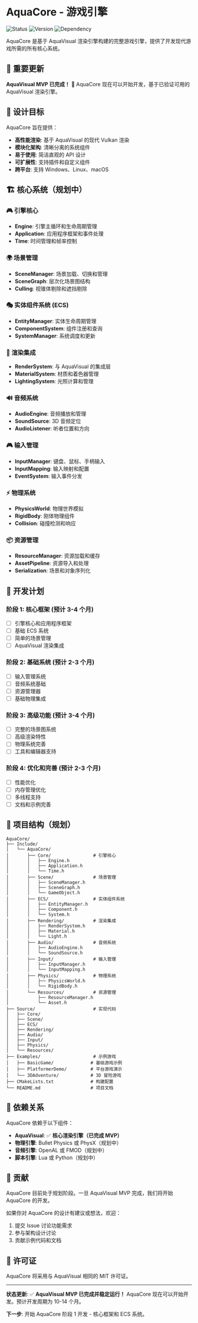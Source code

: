 # AquaCore - 游戏引擎

![Status](https://img.shields.io/badge/status-Ready%20to%20Start-brightgreen.svg)
![Version](https://img.shields.io/badge/version-1.0.0--dev-blue.svg)
![Dependency](https://img.shields.io/badge/AquaVisual-MVP%20Complete-brightgreen.svg)

AquaCore 是基于 AquaVisual 渲染引擎构建的完整游戏引擎，提供了开发现代游戏所需的所有核心系统。

## 🎉 重要更新
**AquaVisual MVP 已完成！** 🚀 AquaCore 现在可以开始开发，基于已验证可用的 AquaVisual 渲染引擎。

## 🎯 设计目标

AquaCore 旨在提供：

- **高性能渲染**: 基于 AquaVisual 的现代 Vulkan 渲染
- **模块化架构**: 清晰分离的系统组件
- **易于使用**: 简洁直观的 API 设计
- **可扩展性**: 支持插件和自定义组件
- **跨平台**: 支持 Windows、Linux、macOS

## 🏗️ 核心系统（规划中）

### 🎮 引擎核心
- **Engine**: 引擎主循环和生命周期管理
- **Application**: 应用程序框架和事件处理
- **Time**: 时间管理和帧率控制

### 🌍 场景管理
- **SceneManager**: 场景加载、切换和管理
- **SceneGraph**: 层次化场景图结构
- **Culling**: 视锥体剔除和遮挡剔除

### 🎭 实体组件系统 (ECS)
- **EntityManager**: 实体生命周期管理
- **ComponentSystem**: 组件注册和查询
- **SystemManager**: 系统调度和更新

### 🎨 渲染集成
- **RenderSystem**: 与 AquaVisual 的集成层
- **MaterialSystem**: 材质和着色器管理
- **LightingSystem**: 光照计算和管理

### 🔊 音频系统
- **AudioEngine**: 音频播放和管理
- **SoundSource**: 3D 音频定位
- **AudioListener**: 听者位置和方向

### 🎮 输入管理
- **InputManager**: 键盘、鼠标、手柄输入
- **InputMapping**: 输入映射和配置
- **EventSystem**: 输入事件分发

### ⚡ 物理系统
- **PhysicsWorld**: 物理世界模拟
- **RigidBody**: 刚体物理组件
- **Collision**: 碰撞检测和响应

### 📦 资源管理
- **ResourceManager**: 资源加载和缓存
- **AssetPipeline**: 资源导入和处理
- **Serialization**: 场景和对象序列化

## 🚀 开发计划

### 阶段 1: 核心框架 (预计 3-4 个月)
- [ ] 引擎核心和应用程序框架
- [ ] 基础 ECS 系统
- [ ] 简单的场景管理
- [ ] AquaVisual 渲染集成

### 阶段 2: 基础系统 (预计 2-3 个月)
- [ ] 输入管理系统
- [ ] 音频系统基础
- [ ] 资源管理器
- [ ] 基础物理集成

### 阶段 3: 高级功能 (预计 3-4 个月)
- [ ] 完整的场景图系统
- [ ] 高级渲染特性
- [ ] 物理系统完善
- [ ] 工具和编辑器支持

### 阶段 4: 优化和完善 (预计 2-3 个月)
- [ ] 性能优化
- [ ] 内存管理优化
- [ ] 多线程支持
- [ ] 文档和示例完善

## 📁 项目结构（规划）

```
AquaCore/
├── Include/
│   └── AquaCore/
│       ├── Core/                # 引擎核心
│       │   ├── Engine.h
│       │   ├── Application.h
│       │   └── Time.h
│       ├── Scene/               # 场景管理
│       │   ├── SceneManager.h
│       │   ├── SceneGraph.h
│       │   └── GameObject.h
│       ├── ECS/                 # 实体组件系统
│       │   ├── EntityManager.h
│       │   ├── Component.h
│       │   └── System.h
│       ├── Rendering/           # 渲染集成
│       │   ├── RenderSystem.h
│       │   ├── Material.h
│       │   └── Light.h
│       ├── Audio/               # 音频系统
│       │   ├── AudioEngine.h
│       │   └── SoundSource.h
│       ├── Input/               # 输入管理
│       │   ├── InputManager.h
│       │   └── InputMapping.h
│       ├── Physics/             # 物理系统
│       │   ├── PhysicsWorld.h
│       │   └── RigidBody.h
│       └── Resources/           # 资源管理
│           ├── ResourceManager.h
│           └── Asset.h
├── Source/                      # 实现代码
│   ├── Core/
│   ├── Scene/
│   ├── ECS/
│   ├── Rendering/
│   ├── Audio/
│   ├── Input/
│   ├── Physics/
│   └── Resources/
├── Examples/                    # 示例游戏
│   ├── BasicGame/              # 基础游戏示例
│   ├── PlatformerDemo/         # 平台游戏演示
│   └── 3DAdventure/            # 3D 冒险游戏
├── CMakeLists.txt              # 构建配置
└── README.md                   # 项目文档
```

## 🔗 依赖关系

AquaCore 依赖于以下组件：

- **AquaVisual**: ✅ **核心渲染引擎（已完成 MVP）**
- **物理引擎**: Bullet Physics 或 PhysX（规划中）
- **音频引擎**: OpenAL 或 FMOD（规划中）
- **脚本引擎**: Lua 或 Python（规划中）

## 🤝 贡献

AquaCore 目前处于规划阶段。一旦 AquaVisual MVP 完成，我们将开始 AquaCore 的开发。

如果你对 AquaCore 的设计有建议或想法，欢迎：

1. 提交 Issue 讨论功能需求
2. 参与架构设计讨论
3. 贡献示例代码和文档

## 📄 许可证

AquaCore 将采用与 AquaVisual 相同的 MIT 许可证。

---

**状态更新**: ✅ **AquaVisual MVP 已完成并稳定运行！** AquaCore 现在可以开始开发。预计开发周期为 10-14 个月。

**下一步**: 开始 AquaCore 阶段 1 开发 - 核心框架和 ECS 系统。